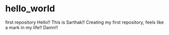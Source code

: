 # hello_world
first repository
Hello!! This is Sarthak!!
Creating my first repository, feels like a mark in my life!! 
Damn!!
